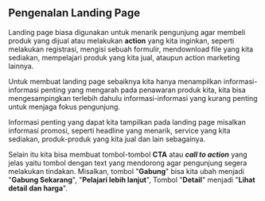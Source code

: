 

## Pengenalan Landing Page

Landing page biasa digunakan untuk menarik pengunjung agar membeli produk yang dijual atau melakukan **action** yang kita inginkan, seperti melakukan registrasi, mengisi sebuah formulir, mendownload file yang kita sediakan, mempelajari produk yang kita jual, ataupun action marketing lainnya.

Untuk membuat landing page sebaiknya kita hanya menampilkan informasi-informasi penting yang mengarah pada penawaran produk kita, kita bisa mengesampingkan terlebih dahulu informasi-informasi yang kurang penting untuk menjaga fokus pengunjung.

Informasi penting yang dapat kita tampilkan pada landing page misalkan informasi promosi, seperti headline yang menarik, service yang kita sediakan, produk-produk yang kita jual dan lain sebagainya.

Selain itu kita bisa membuat tombol-tombol **CTA** atau ***call to action*** yang jelas yaitu tombol dengan text yang mendorong agar pengunjung segera melakukan tindakan. Misalkan, tombol "**Gabung**" bisa kita ubah menjadi "**Gabung Sekarang**", "**Pelajari lebih lanjut**", Tombol "**Detail**" menjadi "**Lihat detail dan harga**".



